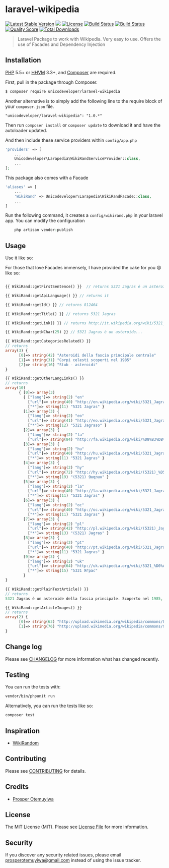 # laravel-wikipedia

[![Latest Stable Version](https://poser.pugx.org/unicodeveloper/laravel-wikipedia/v/stable.svg)](https://packagist.org/packages/unicodeveloper/laravel-wikipedia)
![](https://img.shields.io/badge/unicodeveloper-approved-brightgreen.svg)
[![License](https://poser.pugx.org/unicodeveloper/laravel-wikipedia/license.svg)](LICENSE.md)
[![Build Status](https://img.shields.io/travis/unicodeveloper/laravel-wikipedia.svg)](https://travis-ci.org/unicodeveloper/laravel-wikipedia)
[![Build Status](https://img.shields.io/travis/andela-kerinoso/laravel-wikipedia.svg)](https://travis-ci.org/andela-kerinoso/laravel-wikipedia)
[![Quality Score](https://img.shields.io/scrutinizer/g/unicodeveloper/laravel-wikipedia.svg?style=flat-square)](https://scrutinizer-ci.com/g/unicodeveloper/laravel-wikipedia)
[![Total Downloads](https://img.shields.io/packagist/dt/unicodeveloper/laravel-wikipedia.svg?style=flat-square)](https://packagist.org/packages/unicodeveloper/laravel-wikipedia)

> Laravel Package to work with Wikipedia. Very easy to use. Offers the use of Facades and Dependency Injection

## Installation

[PHP](https://php.net) 5.5+ or [HHVM](http://hhvm.com) 3.3+, and [Composer](https://getcomposer.org) are required.

First, pull in the package through Composer.

``` bash
$ composer require unicodeveloper/laravel-wikipedia
```

Another alternative is to simply add the following line to the require block of your `composer.json` file.

```
"unicodeveloper/laravel-wikipedia": "1.0.*"
```

Then run `composer install` or `composer update` to download it and have the autoloader updated.

And then include these service providers within `config/app.php`

```php
'providers' => [
    ...
    Unicodeveloper\Larapedia\WikiRandServiceProvider::class,
    ...
];
```

This package also comes with a Facade

```php
'aliases' => [
    ...
    'WikiRand' => Unicodeveloper\Larapedia\WikiRandFacade::class,
    ...
]
```

Run the following command, it creates a `config/wikirand.php` in your laravel app. You can modify the configuration

```php
    php artisan vendor:publish
```

## Usage

Use it like so:

For those that love Facades immensely, I have provided the cake for you :smile: like so:

``` php

{{ WikiRand::getFirstSentence() }}  // returns 5321 Jagras è un asteroide della fascia principale.

{{ WikiRand::getApiLanguage() }} // returns it

{{ WikiRand::getId() }} // returns 812464

{{ WikiRand::getTitle() }} // returns 5321 Jagras

{{ WikiRand::getLink() }} // returns http://it.wikipedia.org/wiki/5321_Jagras

{{ WikiRand::getNChar(25) }} // 5321 Jagras è un asteroide...

{{ WikiRand::getCategoriesRelated() }}
// returns
array(3) {
      [0]=> string(42) "Asteroidi della fascia principale centrale"
      [1]=> string(31) "Corpi celesti scoperti nel 1985"
      [2]=> string(16) "Stub - asteroidi"
}

{{ WikiRand::getOtherLangLinks() }}
// returns
array(10)
      { [0]=> array(3)
        { ["lang"]=> string(2) "en"
          ["url"]=> string(40) "http://en.wikipedia.org/wiki/5321_Jagras"
          ["*"]=> string(11) "5321 Jagras" }
        [1]=> array(3) {
          ["lang"]=> string(2) "eo"
          ["url"]=> string(41) "http://eo.wikipedia.org/wiki/5321_Jagraso"
          ["*"]=> string(12) "5321 Jagraso" }
        [2]=> array(3) {
          ["lang"]=> string(2) "fa"
          ["url"]=> string(84) "http://fa.wikipedia.org/wiki/%D8%B3%DB%8C%D8%A7%D8%B1%DA%A9_%DB%B5%DB%B3%DB%B2%DB%B1"               ["*"]=> string(19) "سیا" }
        [3]=> array(3) {
          ["lang"]=> string(2) "hu"
          ["url"]=> string(40) "http://hu.wikipedia.org/wiki/5321_Jagras"
          ["*"]=> string(11) "5321 Jagras" }
        [4]=> array(3) {
          ["lang"]=> string(2) "hy"
          ["url"]=> string(72) "http://hy.wikipedia.org/wiki/(5321)_%D5%8B%D5%A1%D5%A3%D6%80%D5%A1%D5%BD"
          ["*"]=> string(19) "(5321) Ջագրաս" }
        [5]=> array(3) {
          ["lang"]=> string(2) "la"
          ["url"]=> string(40) "http://la.wikipedia.org/wiki/5321_Jagras"
          ["*"]=> string(11) "5321 Jagras" }
        [6]=> array(3) {
          ["lang"]=> string(2) "oc"
          ["url"]=> string(40) "http://oc.wikipedia.org/wiki/5321_Jagras"
          ["*"]=> string(11) "5321 Jagras" }
        [7]=> array(3) {
          ["lang"]=> string(2) "pl"
          ["url"]=> string(42) "http://pl.wikipedia.org/wiki/(5321)_Jagras"
          ["*"]=> string(13) "(5321) Jagras" }
        [8]=> array(3) {
          ["lang"]=> string(2) "pt"
          ["url"]=> string(40) "http://pt.wikipedia.org/wiki/5321_Jagras"
          ["*"]=> string(11) "5321 Jagras" }
        [9]=> array(3) {
          ["lang"]=> string(2) "uk"
          ["url"]=> string(64) "http://uk.wikipedia.org/wiki/5321_%D0%AF%D2%91%D1%80%D0%B0%D1%81"
          ["*"]=> string(15) "5321 Яґрас"
        }
}

{{ WikiRand::getPlainTextArticle() }}
// returns
5321 Jagras è un asteroide della fascia principale. Scoperto nel 1985, presenta un'orbita caratterizzata da un semiasse maggiore pari a 2,5810209 UA e da un'eccentricità di 0,2213576, inclinata di 13,58746° rispetto all'eclittica. Collegamenti esterni (EN) Jagras - Dati riportati nel database dell'IAU Minor Planet Center (EN) Jagras - Dati riportati nel Jet Propulsion Laboratory - Small-Body Database

{{ WikiRand::getArticleImages() }}
// returns
array(2) {
      [0]=> string(63) "http://upload.wikimedia.org/wikipedia/commons/8/83/Celestia.png"
      [1]=> string(76) "http://upload.wikimedia.org/wikipedia/commons/9/9a/Galileo_Gaspra_Mosaic.jpg"
}

```

## Change log

Please see [CHANGELOG](CHANGELOG.md) for more information what has changed recently.

## Testing

You can run the tests with:

```bash
vendor/bin/phpunit run
```

Alternatively, you can run the tests like so:

```bash
composer test
```

## Inspiration

 * [WikiRandom](https://github.com/ihoru/WikiRandom)

## Contributing

Please see [CONTRIBUTING](CONTRIBUTING.md) for details.

## Credits

- [Prosper Otemuyiwa](https://twitter.com/unicodeveloper)

## License

The MIT License (MIT). Please see [License File](LICENSE.md) for more information.

## Security

If you discover any security related issues, please email [prosperotemuyiwa@gmail.com](prosperotemuyiwa@gmail.com) instead of using the issue tracker.
